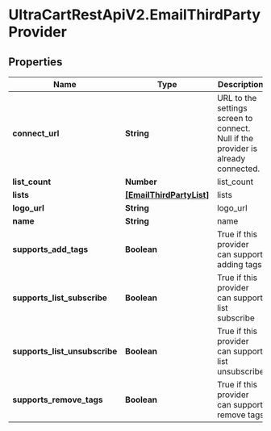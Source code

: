 # UltraCartRestApiV2.EmailThirdPartyProvider

## Properties
Name | Type | Description | Notes
------------ | ------------- | ------------- | -------------
**connect_url** | **String** | URL to the settings screen to connect.  Null if the provider is already connected. | [optional] 
**list_count** | **Number** | list_count | [optional] 
**lists** | [**[EmailThirdPartyList]**](EmailThirdPartyList.md) | lists | [optional] 
**logo_url** | **String** | logo_url | [optional] 
**name** | **String** | name | [optional] 
**supports_add_tags** | **Boolean** | True if this provider can support adding tags | [optional] 
**supports_list_subscribe** | **Boolean** | True if this provider can support list subscribe | [optional] 
**supports_list_unsubscribe** | **Boolean** | True if this provider can support list unsubscribe | [optional] 
**supports_remove_tags** | **Boolean** | True if this provider can support remove tags | [optional] 


